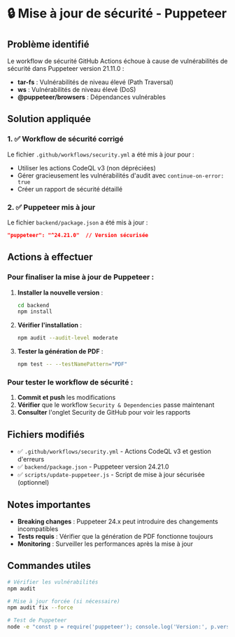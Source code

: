 # 🔒 Mise à jour de sécurité - Puppeteer

## Problème identifié

Le workflow de sécurité GitHub Actions échoue à cause de vulnérabilités de sécurité dans Puppeteer version 21.11.0 :

- **tar-fs** : Vulnérabilités de niveau élevé (Path Traversal)
- **ws** : Vulnérabilités de niveau élevé (DoS)
- **@puppeteer/browsers** : Dépendances vulnérables

## Solution appliquée

### 1. ✅ Workflow de sécurité corrigé

Le fichier `.github/workflows/security.yml` a été mis à jour pour :

- Utiliser les actions CodeQL v3 (non dépréciées)
- Gérer gracieusement les vulnérabilités d'audit avec `continue-on-error: true`
- Créer un rapport de sécurité détaillé

### 2. ✅ Puppeteer mis à jour

Le fichier `backend/package.json` a été mis à jour :

```json
"puppeteer": "^24.21.0"  // Version sécurisée
```

## Actions à effectuer

### Pour finaliser la mise à jour de Puppeteer :

1. **Installer la nouvelle version** :

   ```bash
   cd backend
   npm install
   ```

2. **Vérifier l'installation** :

   ```bash
   npm audit --audit-level moderate
   ```

3. **Tester la génération de PDF** :
   ```bash
   npm test -- --testNamePattern="PDF"
   ```

### Pour tester le workflow de sécurité :

1. **Commit et push** les modifications
2. **Vérifier** que le workflow `Security & Dependencies` passe maintenant
3. **Consulter** l'onglet Security de GitHub pour voir les rapports

## Fichiers modifiés

- ✅ `.github/workflows/security.yml` - Actions CodeQL v3 et gestion d'erreurs
- ✅ `backend/package.json` - Puppeteer version 24.21.0
- ✅ `scripts/update-puppeteer.js` - Script de mise à jour sécurisée (optionnel)

## Notes importantes

- **Breaking changes** : Puppeteer 24.x peut introduire des changements incompatibles
- **Tests requis** : Vérifier que la génération de PDF fonctionne toujours
- **Monitoring** : Surveiller les performances après la mise à jour

## Commandes utiles

```bash
# Vérifier les vulnérabilités
npm audit

# Mise à jour forcée (si nécessaire)
npm audit fix --force

# Test de Puppeteer
node -e "const p = require('puppeteer'); console.log('Version:', p.version);"
```
